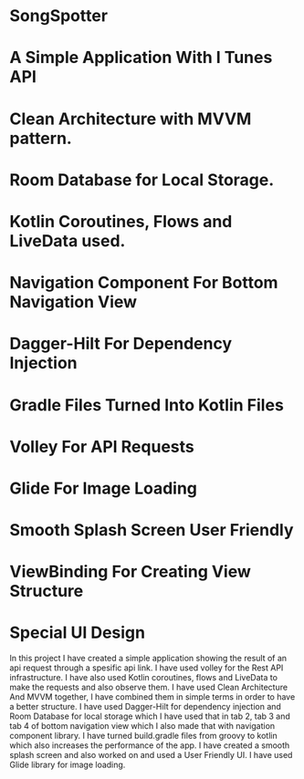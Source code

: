 # SongSpotter
# A Simple Application With I Tunes API
# Clean Architecture with MVVM pattern.
# Room Database for Local Storage.
# Kotlin Coroutines, Flows and LiveData used.
# Navigation Component For Bottom Navigation View
# Dagger-Hilt For Dependency Injection
# Gradle Files Turned Into Kotlin Files
# Volley For API Requests
# Glide For Image Loading
# Smooth Splash Screen User Friendly
# ViewBinding For Creating View Structure
# Special UI Design

In this project I have created a simple application showing the result of an api request through a spesific api link. I have used volley for the Rest API infrastructure. I have also used Kotlin coroutines, flows and LiveData to make the requests and also observe them. I have used Clean Architecture And MVVM together, I have combined them in simple terms in order to have a better structure. I have used Dagger-Hilt for dependency injection and Room Database for local storage which I have used that in tab 2, tab 3 and tab 4 of bottom navigation view which I also made that with navigation component library. I have turned build.gradle files from groovy to kotlin which also increases the performance of the app. I have created a smooth splash screen and also worked on and used a User Friendly UI. I have used Glide library for image loading.
